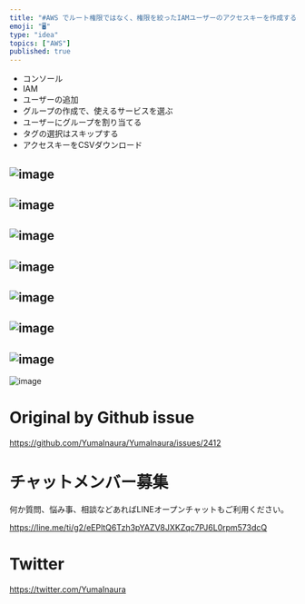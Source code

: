 ```yaml
---
title: "#AWS でルート権限ではなく、権限を絞ったIAMユーザーのアクセスキーを作成する画面キャプチャの連続である"
emoji: "🖥"
type: "idea"
topics: ["AWS"]
published: true
---
```


- コンソール
- IAM
- ユーザーの追加 
- グループの作成で、使えるサービスを選ぶ
- ユーザーにグループを割り当てる
- タグの選択はスキップする
- アクセスキーをCSVダウンロード

![image](https://user-images.githubusercontent.com/13635059/64739947-a5e57100-d52e-11e9-8cce-be1d9a361645.png)
---
![image](https://user-images.githubusercontent.com/13635059/64739968-b990d780-d52e-11e9-9eb8-62d6eee81626.png)
---
![image](https://user-images.githubusercontent.com/13635059/64739991-cdd4d480-d52e-11e9-8ccd-9743e6decf58.png)
---
![image](https://user-images.githubusercontent.com/13635059/64739996-d3321f00-d52e-11e9-857a-68a9bdbc2010.png)
---
![image](https://user-images.githubusercontent.com/13635059/64740040-f78dfb80-d52e-11e9-9b87-748bbcf5a27a.png)
---
![image](https://user-images.githubusercontent.com/13635059/64740044-f957bf00-d52e-11e9-9dd4-d0e1593a686f.png)
---
![image](https://user-images.githubusercontent.com/13635059/64740048-fb218280-d52e-11e9-9794-f52bb26a2c6c.png)
---
![image](https://user-images.githubusercontent.com/13635059/64740060-0379bd80-d52f-11e9-9167-575bbdfb43ec.png)


# Original by Github issue

https://github.com/YumaInaura/YumaInaura/issues/2412








<!-- Update From Qiita API -->

# チャットメンバー募集


何か質問、悩み事、相談などあればLINEオープンチャットもご利用ください。

https://line.me/ti/g2/eEPltQ6Tzh3pYAZV8JXKZqc7PJ6L0rpm573dcQ





# Twitter


https://twitter.com/YumaInaura


<!-- Update From Qiita API -->


